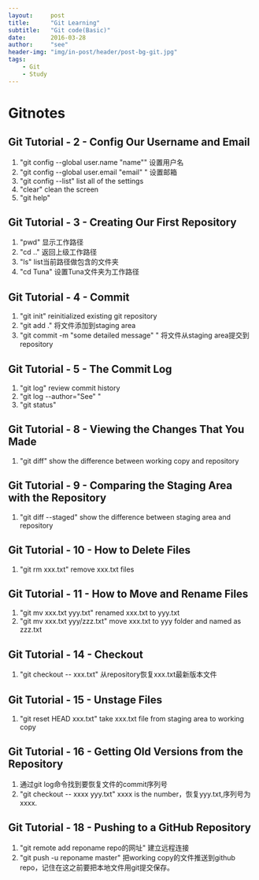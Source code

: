 ---layout:     posttitle:      "Git Learning"subtitle:   "Git code(Basic)"date:       2016-03-28author:     "see"header-img: "img/in-post/header/post-bg-git.jpg"tags:    - Git    - Study---# Gitnotes## Git Tutorial - 2 - Config Our Username and Email1. "git config --global user.name "name"" 设置用户名2. "git config --global user.email "email" " 设置邮箱3. "git config --list" list all of the settings4. "clear" clean the screen5. "git help"  ## Git Tutorial - 3 - Creating Our First Repository1. "pwd" 显示工作路径  2. "cd .." 返回上级工作路径  3. "ls" list当前路径做包含的文件夹4. "cd Tuna" 设置Tuna文件夹为工作路径  ## Git Tutorial - 4 - Commit1. "git init" reinitialized existing git repository  2. "git add ." 将文件添加到staging area  3. "git commit -m "some detailed message" "  将文件从staging area提交到repository   ## Git Tutorial - 5 - The Commit Log1. "git log" review commit history  2. "git log --author="See" "3. "git status"  ## Git Tutorial - 8 - Viewing the Changes That You Made1. "git diff" show the difference between working copy and repository  ## Git Tutorial - 9 - Comparing the Staging Area with the Repository1. "git diff --staged" show the difference between staging area and repository  ## Git Tutorial - 10 - How to Delete Files  1. "git rm xxx.txt" remove xxx.txt files  ## Git Tutorial - 11 - How to Move and Rename Files  1. "git mv xxx.txt yyy.txt" renamed xxx.txt to yyy.txt2. "git mv xxx.txt yyy/zzz.txt" move xxx.txt to yyy folder and named as zzz.txt  ## Git Tutorial - 14 - Checkout 1. "git checkout -- xxx.txt" 从repository恢复xxx.txt最新版本文件  ## Git Tutorial - 15 - Unstage Files1. "git reset HEAD xxx.txt" take xxx.txt file from staging area to working copy  ## Git Tutorial - 16 - Getting Old Versions from the Repository1. 通过git log命令找到要恢复文件的commit序列号2. "git checkout -- xxxx yyy.txt" xxxx is the number，恢复yyy.txt,序列号为xxxx.## Git Tutorial - 18 - Pushing to a GitHub Repository1. "git remote add reponame repo的网址" 建立远程连接2. "git push -u reponame master" 把working copy的文件推送到github repo，记住在这之前要把本地文件用git提交保存。